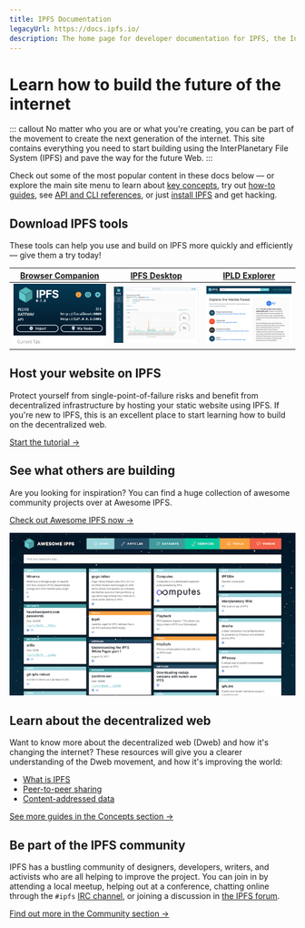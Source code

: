 ```yaml
---
title: IPFS Documentation
legacyUrl: https://docs.ipfs.io/
description: The home page for developer documentation for IPFS, the InterPlanetary File System.
---
```


# Learn how to build the future of the internet

::: callout
No matter who you are or what you're creating, you can be part of the movement to create the next generation of the internet. This site contains everything you need to start building using the InterPlanetary File System (IPFS) and pave the way for the future Web.
:::

Check out some of the most popular content in these docs below — or explore the main site menu to learn about <a href="/concepts/">key concepts</a>, try out <a href="/how-to/">how-to guides</a>, see <a href="/reference/">API and CLI references</a>, or just <a href="/install/">install IPFS</a> and get hacking.

## Download IPFS tools

These tools can help you use and build on IPFS more quickly and efficiently — give them a try today!

| [Browser Companion](https://github.com/ipfs-shipyard/ipfs-companion)   | [IPFS Desktop](https://github.com/ipfs-shipyard/ipfs-desktop)                                 | [IPLD Explorer](https://explore.ipld.io/)                  |
| ---------------------------------------------------------------------- | --------------------------------------------------------------------------------------------- | ---------------------------------------------------------- |
| ![The IPFS browser companion in Firefox.](./images/ipfs-companion.png) | ![The IPFS desktop app running on MacOS with the status tab open.](./images/ipfs-desktop.png) | ![The IPLD Explorer homepage.](./images/ipld-explorer.png) |

## Host your website on IPFS

Protect yourself from single-point-of-failure risks and benefit from decentralized infrastructure by hosting your static website using IPFS. If you're new to IPFS, this is an excellent place to start learning how to build on the decentralized web.

[Start the tutorial →](/how-to/host-single-page-site/)

## See what others are building

Are you looking for inspiration? You can find a huge collection of awesome community projects over at Awesome IPFS.

[Check out Awesome IPFS now →](https://awesome.ipfs.io/)

![The Awesome IPFS homepage.](./images/awesome-ipfs.png)

## Learn about the decentralized web

Want to know more about the decentralized web (Dweb) and how it's changing the internet? These resources will give you a clearer understanding of the Dweb movement, and how it's improving the world:

- [What is IPFS](/concepts/what-is-ipfs/)
- [Peer-to-peer sharing](/concepts/dht/)
- [Content-addressed data](/concepts/content-addressing/)

[See more guides in the Concepts section →](/concepts/)

## Be part of the IPFS community

IPFS has a bustling community of designers, developers, writers, and activists who are all helping to improve the project. You can join in by attending a local meetup, helping out at a conference, chatting online through the `#ipfs` [IRC channel](/community/irc), or joining a discussion in [the IPFS forum](https://discuss.ipfs.io/).

[Find out more in the Community section →](/community/)
